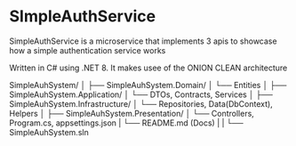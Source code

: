 # SImpleAuthService

SimpleAuthService is a microservice that implements 3 apis to showcase how a simple authentication service works

Written in C# using .NET 8. It makes usee of the ONION CLEAN architecture

SimpleAuhSystem/
│
├── SimpleAuhSystem.Domain/
│   └── Entities
│
├── SimpleAuhSystem.Application/
│   └── DTOs, Contracts, Services
│
├── SimpleAuhSystem.Infrastructure/
│   └── Repositories, Data(DbContext), Helpers
│
├── SimpleAuhSystem.Presentation/
│   └── Controllers, Program.cs, appsettings.json
|
└── README.md (Docs)
|
|
└── SimpleAuhSystem.sln
